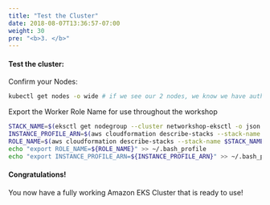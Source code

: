 ```yaml
---
title: "Test the Cluster"
date: 2018-08-07T13:36:57-07:00
weight: 30
pre: "<b>3. </b>"
---
```

#### Test the cluster:
Confirm your Nodes:

```bash
kubectl get nodes -o wide # if we see our 2 nodes, we know we have authenticated correctly
```

Export the Worker Role Name for use throughout the workshop

```bash
STACK_NAME=$(eksctl get nodegroup --cluster networkshop-eksctl -o json | jq -r '.[].StackName')
INSTANCE_PROFILE_ARN=$(aws cloudformation describe-stacks --stack-name $STACK_NAME | jq -r '.Stacks[].Outputs[] | select(.OutputKey=="InstanceProfileARN") | .OutputValue')
ROLE_NAME=$(aws cloudformation describe-stacks --stack-name $STACK_NAME | jq -r '.Stacks[].Outputs[] | select(.OutputKey=="InstanceRoleARN") | .OutputValue' | cut -f2 -d/)
echo "export ROLE_NAME=${ROLE_NAME}" >> ~/.bash_profile
echo "export INSTANCE_PROFILE_ARN=${INSTANCE_PROFILE_ARN}" >> ~/.bash_profile
```

#### Congratulations!

You now have a fully working Amazon EKS Cluster that is ready to use!
